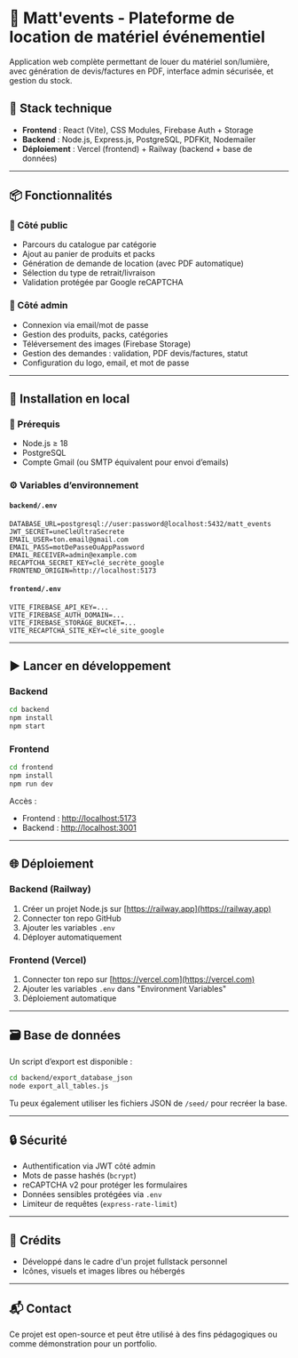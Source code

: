 # 🎉 Matt'events - Plateforme de location de matériel événementiel

Application web complète permettant de louer du matériel son/lumière, avec génération de devis/factures en PDF, interface admin sécurisée, et gestion du stock.

## 🚀 Stack technique

- **Frontend** : React (Vite), CSS Modules, Firebase Auth + Storage
- **Backend** : Node.js, Express.js, PostgreSQL, PDFKit, Nodemailer
- **Déploiement** : Vercel (frontend) + Railway (backend + base de données)

---

## 📦 Fonctionnalités

### 🛒 Côté public

- Parcours du catalogue par catégorie
- Ajout au panier de produits et packs
- Génération de demande de location (avec PDF automatique)
- Sélection du type de retrait/livraison
- Validation protégée par Google reCAPTCHA

### 🔐 Côté admin

- Connexion via email/mot de passe
- Gestion des produits, packs, catégories
- Téléversement des images (Firebase Storage)
- Gestion des demandes : validation, PDF devis/factures, statut
- Configuration du logo, email, et mot de passe

---

## 🧰 Installation en local

### 📁 Prérequis

- Node.js ≥ 18
- PostgreSQL
- Compte Gmail (ou SMTP équivalent pour envoi d’emails)

### ⚙️ Variables d’environnement

#### `backend/.env`

```
DATABASE_URL=postgresql://user:password@localhost:5432/matt_events
JWT_SECRET=uneCleUltraSecrete
EMAIL_USER=ton.email@gmail.com
EMAIL_PASS=motDePasseOuAppPassword
EMAIL_RECEIVER=admin@example.com
RECAPTCHA_SECRET_KEY=clé_secrète_google
FRONTEND_ORIGIN=http://localhost:5173
```

#### `frontend/.env`

```
VITE_FIREBASE_API_KEY=...
VITE_FIREBASE_AUTH_DOMAIN=...
VITE_FIREBASE_STORAGE_BUCKET=...
VITE_RECAPTCHA_SITE_KEY=clé_site_google
```

---

## ▶️ Lancer en développement

### Backend

```bash
cd backend
npm install
npm start
```

### Frontend

```bash
cd frontend
npm install
npm run dev
```

Accès :

- Frontend : [http://localhost:5173](http://localhost:5173)
- Backend : [http://localhost:3001](http://localhost:3001)

---

## 🌐 Déploiement

### Backend (Railway)

1. Créer un projet Node.js sur [https://railway.app](https://railway.app)
2. Connecter ton repo GitHub
3. Ajouter les variables `.env`
4. Déployer automatiquement

### Frontend (Vercel)

1. Connecter ton repo sur [https://vercel.com](https://vercel.com)
2. Ajouter les variables `.env` dans "Environment Variables"
3. Déploiement automatique

---

## 🗃 Base de données

Un script d’export est disponible :

```bash
cd backend/export_database_json
node export_all_tables.js
```

Tu peux également utiliser les fichiers JSON de `/seed/` pour recréer la base.

---

## 🔒 Sécurité

- Authentification via JWT côté admin
- Mots de passe hashés (`bcrypt`)
- reCAPTCHA v2 pour protéger les formulaires
- Données sensibles protégées via `.env`
- Limiteur de requêtes (`express-rate-limit`)

---

## 🤝 Crédits

- Développé dans le cadre d'un projet fullstack personnel
- Icônes, visuels et images libres ou hébergés

---

## 📬 Contact

Ce projet est open-source et peut être utilisé à des fins pédagogiques ou comme démonstration pour un portfolio.
